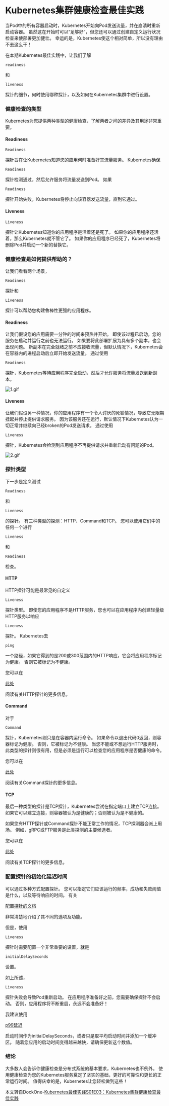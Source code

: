 # Kubernetes集群健康检查最佳实践

当Pod中的所有容器启动时，Kubernetes开始向Pod发送流量，并在崩溃时重新启动容器。 虽然这在开始时可以“足够好”，但您还可以通过创建自定义运行状况检查来使部署更加健壮。 幸运的是，Kubernetes使这个相对简单，所以没有理由不去这么干！

  


在本期Kubernetes最佳实践中，让我们了解

`readiness`

和

`liveness`

探针的细节，何时使用哪种探针，以及如何在Kubernetes集群中进行设置。

  


### 健康检查的类型

Kubernetes为您提供两种类型的健康检查，了解两者之间的差异及其用途非常重要。

  


#### Readiness

`Readiness`

探针旨在让Kubernetes知道您的应用何时准备好其流量服务。 Kubernetes确保

`Readiness`

探针检测通过，然后允许服务将流量发送到Pod。 如果

`Readiness`

探针开始失败，Kubernetes将停止向该容器发送流量，直到它通过。

  


#### Liveness

`Liveness`

探针让Kubernetes知道你的应用程序是活着还是死了。 如果你的应用程序还活着，那么Kubernetes就不管它了。 如果你的应用程序已经死了，Kubernetes将删除Pod并启动一个新的替换它。

  


### 健康检查是如何提供帮助的？

让我们看看两个场景，

`Readiness`

探针和

`Liveness`

探针可以帮助您构建鲁棒性更强的应用程序。

  


#### Readiness

让我们假设您的应用需要一分钟的时间来预热并开始。 即使该过程已启动，您的服务在启动并运行之前也无法运行。 如果要将此部署扩展为具有多个副本，也会出现问题。 新副本在完全就绪之前不应接收流量，但默认情况下，Kubernetes会在容器内的进程启动后立即开始发送流量。 通过使用

`Readiness`

探针，Kubernetes等待应用程序完全启动，然后才允许服务将流量发送到新副本。

  


![](http://dockone.io/uploads/article/20180818/53eace7656a00e245912ad5c63315f5f.gif "1.gif")

  


#### Liveness

让我们假设另一种情况，你的应用程序有一个令人讨厌的死锁情况，导致它无限期挂起并停止提供请求服务。 因为该服务还在运行，默认情况下Kubernetes认为一切正常并继续向已经broken的Pod发送请求。 通过使用

`Liveness`

探针，Kubernetes会检测到应用程序不再提供请求并重新启动有问题的Pod。

  


![](http://dockone.io/uploads/article/20180818/82db2283f906c0c257e71b12e851340c.gif "2.gif")

  


### 探针类型

下一步是定义测试

`Readiness`

和

`Liveness`

的探针。 有三种类型的探测：HTTP、Command和TCP。 您可以使用它们中的任何一个进行

`Liveness`

和

`Readiness`

检查。

  


#### HTTP

HTTP探针可能是最常见的自定义

`Liveness`

探针类型。 即使您的应用程序不是HTTP服务，您也可以在应用程序内创建轻量级HTTP服务以响应

`Liveness`

探针。 Kubernetes去

`ping`

一个路径，如果它得到的是200或300范围内的HTTP响应，它会将应用程序标记为健康。 否则它被标记为不健康。

  


  


您可以在

[此处](https://kubernetes.io/docs/tasks/configure-pod-container/configure-liveness-readiness-probes/#define-a-liveness-http-request)

阅读有关HTTP探针的更多信息。

  


#### Command

对于

`Command`

探针，Kubernetes则只是在容器内运行命令。 如果命令以退出代码0返回，则容器标记为健康。 否则，它被标记为不健康。 当您不能或不想运行HTTP服务时，此类型的探针则很有用，但是必须是运行可以检查您的应用程序是否健康的命令。

  


  


您可以在

[此处](https://kubernetes.io/docs/tasks/configure-pod-container/configure-liveness-readiness-probes/#define-a-liveness-command)

阅读有关Command探针的更多信息。

  


#### TCP

最后一种类型的探针是TCP探针，Kubernetes尝试在指定端口上建立TCP连接。 如果它可以建立连接，则容器被认为是健康的；否则被认为是不健康的。

  


  


如果您有HTTP探针或Command探针不能正常工作的情况，TCP探测器会派上用场。 例如，gRPC或FTP服务是此类探测的主要候选者。

  


  


您可以在

[此处](https://kubernetes.io/docs/tasks/configure-pod-container/configure-liveness-readiness-probes/#define-a-tcp-liveness-probe)

阅读有关TCP探针的更多信息。

  


### 配置探针的初始化延迟时间

可以通过多种方式配置探针。 您可以指定它们应该运行的频率，成功和失败阈值是什么，以及等待响应的时间。 有关

[配置探针的文档](https://kubernetes.io/docs/tasks/configure-pod-container/configure-liveness-readiness-probes/#configure-probes)

非常清楚地介绍了其不同的选项及功能。

  


  


但是，使用

`Liveness`

探针时需要配置一个非常重要的设置，就是

`initialDelaySeconds`

设置。

  


  


如上所述，

`Liveness`

探针失败会导致Pod重新启动。 在应用程序准备好之前，您需要确保探针不会启动。 否则，应用程序将不断重启，永远不会准备好！

  


  


我建议使用

[p99延迟](https://www.quora.com/What-is-p99-latency)

启动时间作为initialDelaySeconds，或者只是取平均启动时间并添加一个缓冲区。 随着您应用的启动时间变得越来越快，请确保更新这个数值。

  


### 结论

大多数人会告诉你健康检查是分布式系统的基本要求，Kubernetes也不例外。 使用健康检查为您的Kubernetes服务奠定了坚实的基础，更好的可靠性和更长的正常运行时间。 值得庆幸的是，Kubernetes让您轻松做到这些！

本文转自DockOne-[Kubernetes最佳实践S01E03：Kubernetes集群健康检查最佳实践](http://dockone.io/article/8138)

